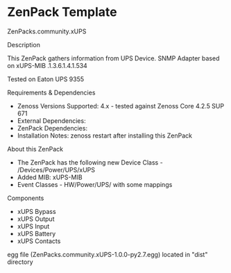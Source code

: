# ZenPack Template

ZenPacks.community.xUPS

Description

This ZenPack gathers information from UPS Device. SNMP Adapter based on xUPS-MIB .1.3.6.1.4.1.534

Tested on Eaton UPS 9355

Requirements & Dependencies
* Zenoss Versions Supported: 4.x - tested against Zenoss Core 4.2.5 SUP 671
* External Dependencies:
* ZenPack Dependencies:
* Installation Notes: zenoss restart after installing this ZenPack

About this ZenPack
* The ZenPack has the following new Device Class  -   /Devices/Power/UPS/xUPS
* Added MIB: xUPS-MIB
* Event Classes  -  HW/Power/UPS/  with some mappings


Components
 - xUPS Bypass
 - xUPS Output
 - xUPS Input
 - xUPS Battery
 - xUPS Contacts

egg file (ZenPacks.community.xUPS-1.0.0-py2.7.egg) located in "dist" directory
